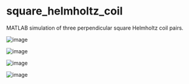 # square_helmholtz_coil
MATLAB simulation of three perpendicular square Helmholtz coil pairs.

![image](https://user-images.githubusercontent.com/57414067/119455621-01519580-bcf7-11eb-811e-b5591e4521a4.png)

![image](https://user-images.githubusercontent.com/57414067/119455639-057db300-bcf7-11eb-984f-c1c0c727d4b0.png)

![image](https://user-images.githubusercontent.com/57414067/119455365-c3ed0800-bcf6-11eb-902a-70dc65497d96.png)

![image](https://user-images.githubusercontent.com/57414067/119455406-cd767000-bcf6-11eb-8279-69e06e8ce6b6.png)
